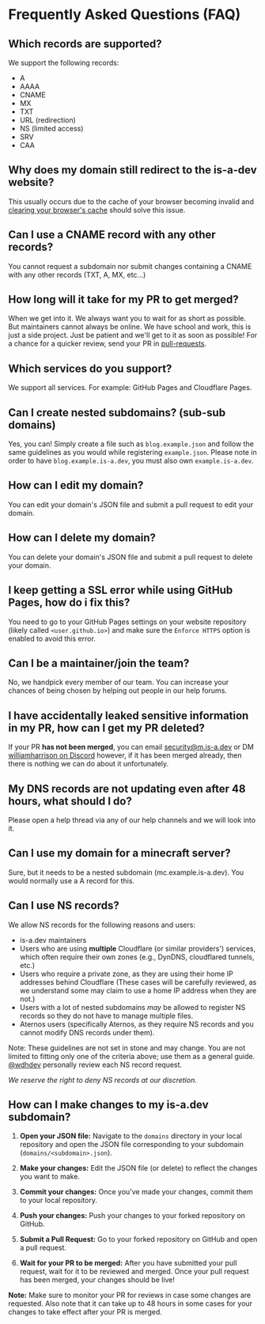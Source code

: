 # Frequently Asked Questions (FAQ)

## Which records are supported?
We support the following records:
- A
- AAAA
- CNAME
- MX
- TXT
- URL (redirection)
- NS (limited access)
- SRV
- CAA

## Why does my domain still redirect to the is-a-dev website?
This usually occurs due to the cache of your browser becoming invalid and [clearing your browser's cache](https://support.google.com/accounts/answer/32050) should solve this issue.

## Can I use a CNAME record with any other records?
You cannot request a subdomain nor submit changes containing a CNAME with any other records (TXT, A, MX, etc...)

## How long will it take for my PR to get merged?
When we get into it. We always want you to wait for as short as possible. But maintainers cannot always be online. We have school and work, this is just a side project. Just be patient and we'll get to it as soon as possible! For a chance for a quicker review, send your PR in [⁠pull-requests](https://discord.com/channels/830872854677422150/1130858271620726784).

## Which services do you support?
We support all services. For example: GitHub Pages and Cloudflare Pages.

## Can I create nested subdomains? (sub-sub domains)
Yes, you can! Simply create a file such as `blog.example.json` and follow the same guidelines as you would while registering `example.json`. Please note in order to have `blog.example.is-a.dev`, you must also own `example.is-a.dev`.

## How can I edit my domain?
You can edit your domain's JSON file and submit a pull request to edit your domain.

## How can I delete my domain?
You can delete your domain's JSON file and submit a pull request to delete your domain.

## I keep getting a SSL error while using GitHub Pages, how do i fix this?
You need to go to your GitHub Pages settings on your website repository (likely called `<user.github.io>`) and make sure the `Enforce HTTPS` option is enabled to avoid this error.

## Can I be a maintainer/join the team?
No, we handpick every member of our team. You can increase your chances of being chosen by helping out people in our help forums.

## I have accidentally leaked sensitive information in my PR, how can I get my PR deleted?
If your PR **has not been merged**, you can email [security@m.is-a.dev](mailto:security@m.is-a.dev) or DM [williamharrison on Discord](https://discord.com/users/853158265466257448) however, if it has been merged already, then there is nothing we can do about it unfortunately.

## My DNS records are not updating even after 48 hours, what should I do?
Please open a help thread via any of our help channels and we will look into it.

## Can I use my domain for a minecraft server?
Sure, but it needs to be a nested subdomain (mc.example.is-a.dev). You would normally use a A record for this.

## Can I use NS records?
We allow NS records for the following reasons and users:
  - is-a.dev maintainers
  - Users who are using **multiple** Cloudflare (or similar providers') services, which often require their own zones (e.g., DynDNS, cloudflared tunnels, etc.)
  - Users who require a private zone, as they are using their home IP addresses behind Cloudflare (These cases will be carefully reviewed, as we understand some may claim to use a home IP address when they are not.)
  - Users with a lot of nested subdomains *may* be allowed to register NS records so they do not have to manage multiple files.
  - Aternos users (specifically Aternos, as they require NS records and you cannot modify DNS records under them).
  
Note: These guidelines are not set in stone and may change. You are not limited to fitting only one of the criteria above; use them as a general guide. [@wdhdev](https://github.com/wdhdev) personally review each NS record request.

*We reserve the right to deny NS records at our discretion.*

## How can I make changes to my is-a.dev subdomain?

1. **Open your JSON file:** Navigate to the `domains` directory in your local repository and open the JSON file corresponding to your subdomain (`domains/<subdomain>.json`).

1. **Make your changes:** Edit the JSON file (or delete) to reflect the changes you want to make.

1. **Commit your changes:** Once you've made your changes, commit them to your local repository.

1. **Push your changes:** Push your changes to your forked repository on GitHub.

1. **Submit a Pull Request:** Go to your forked repository on GitHub and open a pull request.

1. **Wait for your PR to be merged:** After you have submitted your pull request, wait for it to be reviewed and merged. Once your pull request has been merged, your changes should be live!

**Note:** Make sure to monitor your PR for reviews in case some changes are requested. Also note that it can take up to 48 hours in some cases for your changes to take effect after your PR is merged.
